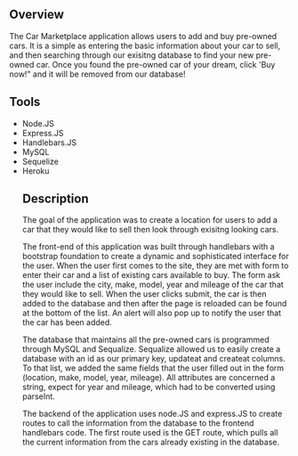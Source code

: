 ## Overview

The Car Marketplace application allows users to add and buy pre-owned cars. It is a simple as entering the basic information about your car to sell, and then searching through our exisitng database to find your new pre-owned car. Once you found the pre-owned car of your dream, click 'Buy now!" and it will be removed from our database! 

## Tools 
<ul>
    <li>Node.JS</li>
    <li>Express.JS</li>
    <li>Handlebars.JS</li>
    <li>MySQL</li>
    <li>Sequelize</li>
    <li>Heroku</li>

## Description 

The goal of the application was to create a location for users to add a car that they would like to sell then look through exisitng looking cars. 

The front-end of this application was built through handlebars with a bootstrap foundation to create a dynamic and sophisticated interface for the user. When the user first comes to the site, they are met with form to enter their car and a list of existing cars available to buy. The form ask the user include the city, make, model, year and mileage of the car that they would like to sell. When the user clicks submit, the car is then added to the database and then after the page is reloaded can be found at the bottom of the list. An alert will also pop up to notify the user that the car has been added. 

The database that maintains all the pre-owned cars is programmed through MySQL and Sequalize. Sequalize allowed us to easily create a database with an id as our primary key, updateat and createat columns. To that list, we added the same fields that the user filled out in the form (location, make, model, year, mileage). All attributes are concerned a string, expect for year and mileage, which had to be converted using parseInt. 

The backend of the application uses node.JS and express.JS to create routes to call the information from the database to the frontend handlebars code. The first route used is the GET route, which pulls all the current information from the cars already existing in the database. 
